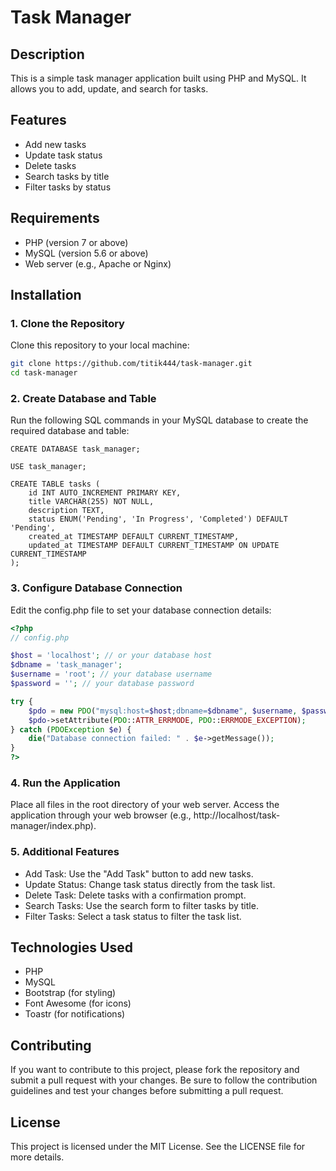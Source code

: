 # Task Manager

## Description

This is a simple task manager application built using PHP and MySQL. It allows you to add, update, and search for tasks.

## Features

- Add new tasks
- Update task status
- Delete tasks
- Search tasks by title
- Filter tasks by status

## Requirements

- PHP (version 7 or above)
- MySQL (version 5.6 or above)
- Web server (e.g., Apache or Nginx)

## Installation

### 1. Clone the Repository

Clone this repository to your local machine:

```bash
git clone https://github.com/titik444/task-manager.git
cd task-manager
```

### 2. Create Database and Table
Run the following SQL commands in your MySQL database to create the required database and table:
```mysql
CREATE DATABASE task_manager;

USE task_manager;

CREATE TABLE tasks (
    id INT AUTO_INCREMENT PRIMARY KEY,
    title VARCHAR(255) NOT NULL,
    description TEXT,
    status ENUM('Pending', 'In Progress', 'Completed') DEFAULT 'Pending',
    created_at TIMESTAMP DEFAULT CURRENT_TIMESTAMP,
    updated_at TIMESTAMP DEFAULT CURRENT_TIMESTAMP ON UPDATE CURRENT_TIMESTAMP
);
```
### 3. Configure Database Connection
Edit the config.php file to set your database connection details:
```php
<?php
// config.php

$host = 'localhost'; // or your database host
$dbname = 'task_manager';
$username = 'root'; // your database username
$password = ''; // your database password

try {
    $pdo = new PDO("mysql:host=$host;dbname=$dbname", $username, $password);
    $pdo->setAttribute(PDO::ATTR_ERRMODE, PDO::ERRMODE_EXCEPTION);
} catch (PDOException $e) {
    die("Database connection failed: " . $e->getMessage());
}
?>
```
### 4. Run the Application
Place all files in the root directory of your web server. Access the application through your web browser (e.g., http://localhost/task-manager/index.php).

### 5. Additional Features
- Add Task: Use the "Add Task" button to add new tasks.
- Update Status: Change task status directly from the task list.
- Delete Task: Delete tasks with a confirmation prompt.
- Search Tasks: Use the search form to filter tasks by title.
- Filter Tasks: Select a task status to filter the task list.
## Technologies Used
- PHP
- MySQL
- Bootstrap (for styling)
- Font Awesome (for icons)
- Toastr (for notifications)
## Contributing
If you want to contribute to this project, please fork the repository and submit a pull request with your changes. Be sure to follow the contribution guidelines and test your changes before submitting a pull request.

## License
This project is licensed under the MIT License. See the LICENSE file for more details.